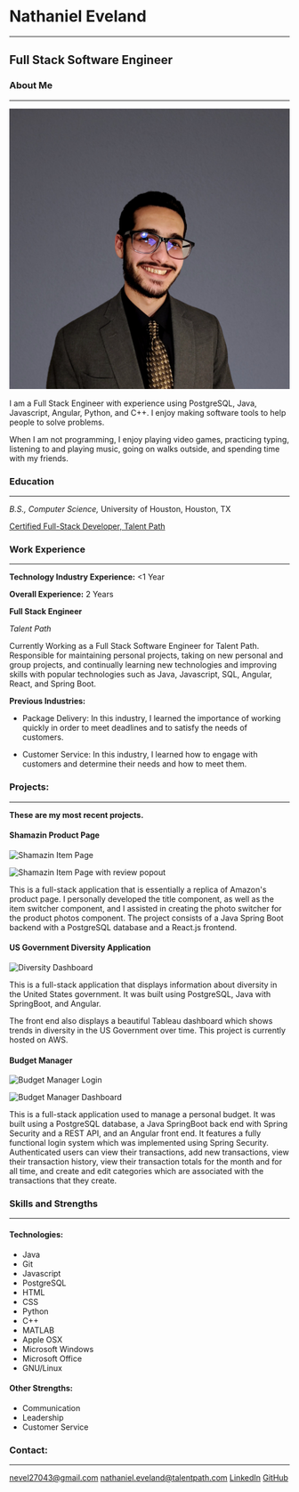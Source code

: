 # Nathaniel Eveland

***

## Full Stack Software Engineer

### About Me

***

<style>
img[src*="#thumbnail"] {
   width:200px;
   height:200px;
}

</style>

![me](assets/square.jpeg#thumbnail)

I am a Full Stack Engineer with experience using PostgreSQL, Java, Javascript, Angular, Python, and C++. I enjoy making software tools to help people to solve problems.

When I am not programming, I enjoy playing video games, practicing typing, listening to and playing music, going on walks outside, and spending time with my friends.

### Education

***

*B.S., Computer Science,* University of Houston, Houston, TX

[Certified Full-Stack Developer, Talent Path](https://www.youracclaim.com/badges/ce9e1a44-d169-4373-8eff-9362c3140e29?source=linked_in_profile)

### Work Experience

***

**Technology Industry Experience:** &lt;1 Year

**Overall Experience:** 2 Years

**Full Stack Engineer**

*Talent Path*

Currently Working as a Full Stack Software Engineer for Talent Path. Responsible for maintaining personal projects, taking on new personal and group projects, and continually learning new technologies and improving skills with popular technologies such as Java, Javascript, SQL, Angular, React, and Spring Boot. 

**Previous Industries:**

- Package Delivery: In this industry, I learned the importance of working quickly in order to meet deadlines and to satisfy the needs of customers. 

- Customer Service: In this industry, I learned how to engage with customers and determine their needs and how to meet them. 

### Projects:

***

**These are my most recent projects.**

#### Shamazin Product Page

![Shamazin Item Page](https://drive.google.com/uc?id=143ZkkjlVCmR3fNjgFZUXNfLqErqGgi_s)

![Shamazin Item Page with review popout](https://drive.google.com/uc?id=1KJqvjwXesgFSEGeuGupK7bmDTdWtRSVr)

This is a full-stack application that is essentially a replica of Amazon's product page. I personally developed the title component, as well as the item switcher component, and I assisted in creating the photo switcher for the product photos component. The project consists of a Java Spring Boot backend with a PostgreSQL database and a React.js frontend. 

#### US Government Diversity Application

![Diversity Dashboard](https://drive.google.com/uc?id=1HPWKTy6VP1gWk7uUBA3ihlaYsSDHqkQj)

This is a full-stack application that displays information about diversity in the United States government. It was built using PostgreSQL, Java with SpringBoot, and Angular. 

The front end also displays a beautiful Tableau dashboard which shows trends in diversity in the US Government over time. This project is currently hosted on AWS.

#### Budget Manager

![Budget Manager Login](https://drive.google.com/uc?id=1sSXWkiCFFjKtA0rwz-iNW-JtCChcJ3Tu)

![Budget Manager Dashboard](https://drive.google.com/uc?id=1mZyhPV14DDVOue75v5HjAsN3OF8Tlsx5)

This is a full-stack application used to manage a personal budget. It was built using a PostgreSQL database, a Java SpringBoot back end with Spring Security and a REST API, and an Angular front end. It features a fully functional login system which was implemented using Spring Security. Authenticated users can view their transactions, add new transactions, view their transaction history, view their transaction totals for the month and for all time, and create and edit categories which are associated with the transactions that they create.

### Skills and Strengths

***

#### Technologies: 

- Java
- Git
- Javascript
- PostgreSQL
- HTML
- CSS
- Python
- C++
- MATLAB
- Apple OSX
- Microsoft Windows
- Microsoft Office
- GNU/Linux

#### Other Strengths: 

- Communication
- Leadership
- Customer Service

### Contact:

***

[nevel27043@gmail.com](mailto:nevel27043@gmail.com)  [nathaniel.eveland@talentpath.com](mailto:neveland@talentpath.com)  [LinkedIn](https://www.linkedin.com/in/nathaniel-eveland)  [GitHub](https://github.com/neveland98)
